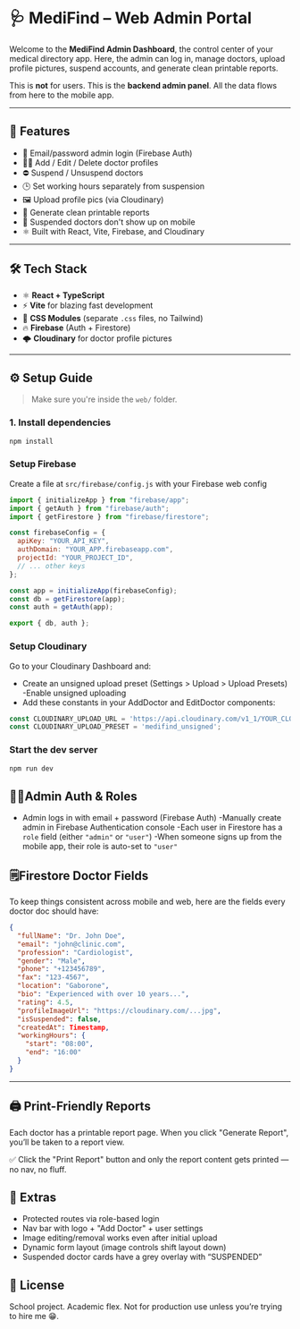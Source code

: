 # 🩺 MediFind – Web Admin Portal

Welcome to the **MediFind Admin Dashboard**, the control center of your medical directory app. Here, the admin can log in, manage doctors, upload profile pictures, suspend accounts, and generate clean printable reports.

This is **not** for users. This is the **backend admin panel**. All the data flows from here to the mobile app.

---

## 🧠 Features

- 🔐 Email/password admin login (Firebase Auth)
- 🧑‍⚕️ Add / Edit / Delete doctor profiles
- ⛔ Suspend / Unsuspend doctors
- 🕒 Set working hours separately from suspension
- 🖼️ Upload profile pics (via Cloudinary)
- 📄 Generate clean printable reports
- 🚫 Suspended doctors don't show up on mobile
- ⚛️ Built with React, Vite, Firebase, and Cloudinary

---

## 🛠️ Tech Stack

- ⚛️ **React + TypeScript**
- ⚡ **Vite** for blazing fast development
- 📁 **CSS Modules** (separate `.css` files, no Tailwind)
- 🔥 **Firebase** (Auth + Firestore)
- 🌩️ **Cloudinary** for doctor profile pictures

---

## ⚙️ Setup Guide

> Make sure you're inside the `web/` folder.

### 1. Install dependencies

```bash
npm install
```
### Setup Firebase
Create a file at `src/firebase/config.js` with your Firebase web config

``` js
import { initializeApp } from "firebase/app";
import { getAuth } from "firebase/auth";
import { getFirestore } from "firebase/firestore";

const firebaseConfig = {
  apiKey: "YOUR_API_KEY",
  authDomain: "YOUR_APP.firebaseapp.com",
  projectId: "YOUR_PROJECT_ID",
  // ... other keys
};

const app = initializeApp(firebaseConfig);
const db = getFirestore(app);
const auth = getAuth(app);

export { db, auth };
```
### Setup Cloudinary
Go to your Cloudinary Dashboard and:
- Create an unsigned upload preset (Settings > Upload > Upload Presets)
-Enable unsigned uploading
- Add these constants in your AddDoctor and EditDoctor components:

``` ts
const CLOUDINARY_UPLOAD_URL = 'https://api.cloudinary.com/v1_1/YOUR_CLOUD_NAME/image/upload';
const CLOUDINARY_UPLOAD_PRESET = 'medifind_unsigned';
```
### Start the dev server
```bash
npm run dev
```

## 🧑‍💻Admin Auth & Roles
- Admin logs in with email + password (Firebase Auth)
-Manually create admin in Firebase Authentication console
-Each user in Firestore has a `role` field (either `"admin"` or `"user"`)
-When someone signs up from the mobile app, their role is auto-set to `"user"`

## 🗒️Firestore Doctor Fields
To keep things consistent across mobile and web, here are the fields every doctor doc should have:
``` json
{
  "fullName": "Dr. John Doe",
  "email": "john@clinic.com",
  "profession": "Cardiologist",
  "gender": "Male",
  "phone": "+123456789",
  "fax": "123-4567",
  "location": "Gaborone",
  "bio": "Experienced with over 10 years...",
  "rating": 4.5,
  "profileImageUrl": "https://cloudinary.com/...jpg",
  "isSuspended": false,
  "createdAt": Timestamp,
  "workingHours": {
    "start": "08:00",
    "end": "16:00"
  }
}
```
---

## 🖨️ Print-Friendly Reports
Each doctor has a printable report page. When you click "Generate Report", you’ll be taken to a report view.

✅ Click the "Print Report" button and only the report content gets printed — no nav, no fluff.

## 🧪 Extras
- Protected routes via role-based login
- Nav bar with logo + "Add Doctor" + user settings
- Image editing/removal works even after initial upload
- Dynamic form layout (image controls shift layout down)
- Suspended doctor cards have a grey overlay with “SUSPENDED”

## 🤝 License
School project. Academic flex. Not for production use unless you’re trying to hire me 😁.

